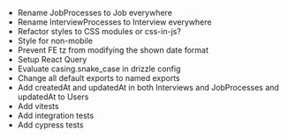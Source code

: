- Rename JobProcesses to Job everywhere
- Rename InterviewProcesses to Interview everywhere
- Refactor styles to CSS modules or css-in-js?
- Style for non-mobile
- Prevent FE tz from modifying the shown date format
- Setup React Query
- Evaluate casing.snake_case in drizzle config
- Change all default exports to named exports
- Add createdAt and updatedAt in both Interviews and JobProcesses and updatedAt to Users
- Add vitests
- Add integration tests
- Add cypress tests
